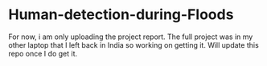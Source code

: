 # Human-detection-during-Floods

For now, i am only uploading the project report. The full project was in my other laptop that I left back in India so working on getting it. Will update this repo once I do get it. 
